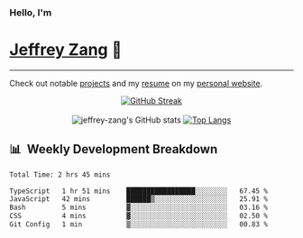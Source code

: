 
### Hello, I'm 
# [Jeffrey Zang](https://www.linkedin.com/in/jeffreyzang/) 🦀

---

Check out notable [projects](https://jeffz.dev/projects) and my [resume](https://jeffz.dev/resume) on my [personal website](https://jeffz.dev/).

<div align = 'center'>

[![GitHub Streak](https://github-readme-streak-stats.herokuapp.com/?user=jeffrey-zang&theme=tokyonight)](https://git.io/streak-stats)
<br></br>
![jeffrey-zang's GitHub stats](https://github-readme-stats.vercel.app/api?username=jeffrey-zang&show_icons=true&theme=tokyonight&hide_rank=true&hide=stars) 
[![Top Langs](https://github-readme-stats.vercel.app/api/top-langs/?username=jeffrey-zang&hide=ShaderLab,HLSL&layout=compact&theme=tokyonight)](https://github.com/anuraghazra/github-readme-stats)

</div>

## 📊 &nbsp;Weekly Development Breakdown
<!--START_SECTION:waka-->

```txt
Total Time: 2 hrs 45 mins

TypeScript   1 hr 51 mins    █████████████████░░░░░░░░   67.45 %
JavaScript   42 mins         ██████▒░░░░░░░░░░░░░░░░░░   25.91 %
Bash         5 mins          ▓░░░░░░░░░░░░░░░░░░░░░░░░   03.16 %
CSS          4 mins          ▓░░░░░░░░░░░░░░░░░░░░░░░░   02.50 %
Git Config   1 min           ▒░░░░░░░░░░░░░░░░░░░░░░░░   00.83 %
```

<!--END_SECTION:waka-->


